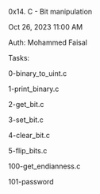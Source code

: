 0x14. C - Bit manipulation


Oct 26, 2023 11:00 AM


Auth: Mohammed Faisal


Tasks:


0-binary_to_uint.c


1-print_binary.c


2-get_bit.c


3-set_bit.c


4-clear_bit.c


5-flip_bits.c


100-get_endianness.c


101-password
